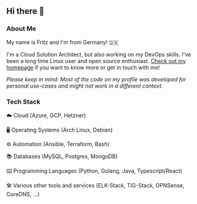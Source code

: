 ## Hi there 🙌
### About Me
My name is Fritz and I'm from Germany! 🇩🇪

I'm a Cloud Solution Architect, but also working on my DevOps skills. I've been a long time Linux user and open source enthusiast. [Check out my homepage](https://example.org) if you want to know more or get in touch with me!

*Please keep in mind: Most of the code on my profile was developed for personal use-cases and might not work in a different context.*

### Tech Stack
☁️ Cloud (Azure, GCP, Hetzner)

🖥️ Operating Systems (Arch Linux, Debian)

⚙️ Automation (Ansible, Terraform, Bash)

📚 Databases (MySQL, Postgres, MongoDB)

⌨️ Programming Languages (Python, Golang, Java, Typescript/React)

🛠️ Various other tools and services (ELK-Stack, TIG-Stack, OPNSense, CoreDNS, ...)
